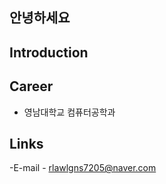 ## 안녕하세요

## Introduction




## Career
- 영남대학교 컴퓨터공학과


## Links
-E-mail - rlawlgns7205@naver.com
<!--
**Kim-ji-h00n/Kim-ji-h00n** is a ✨ _special_ ✨ repository because its `README.md` (this file) appears on your GitHub profile.
## Introduction
안녕하세요.
Here are some ideas to get you started:


## Career
- 영남대학교 컴퓨터공학과

## Links
-E-mail - rlawlgns7205@naver.com

